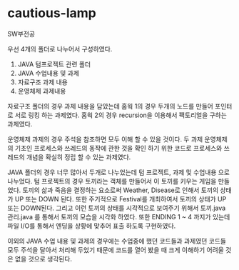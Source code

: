 # cautious-lamp
SW부전공

우선 4개의 폴더로 나누어서 구성하였다.
1. JAVA 텀프로젝트 관련 폴더
2. JAVA 수업내용 및 과제
3. 자료구조 과제 내용
4. 운영체제 과제내용

자료구조 폴더의 경우 과제 내용을 담았는데
홈웍 1의 경우 두개의 노드를 만들어 포인터로 서로 링킹 하는 과제였다. 
홈웍 2의 경우 recursion을 이용해서 팩토리얼을 구하는 과제였다.

운영체제 과제의 경우
주석을 참조하면 모두 이해 할 수 있을 것이다. 
두 과제 운영체제의 기초인 프로세스와 쓰레드의 동작에 관한 것을 확인 하기 위한 코드로 
프로세스와 쓰레드의 개념을 확실히 정립 할 수 있는 과제였다.


JAVA 폴더의 경우 너무 많아서 두개로 나누었는데 텀 프로젝트, 과제 및 수업내용 으로 나누었다. 
텀 프로젝트의 경우 토끼라는 객체를 만들어서 이 토끼를 키우는 게임을 만들었다. 
토끼의 삶과 죽음을 결정하는 요소로써 Weather, Disease로 인해서 토끼의 상태가 UP 또는 DOWN 된다.
또한 주기적으로 Festival를 개최하여서 토끼의 상태가 UP 또는 DOWN된다. 그리고 이런 토끼의 상태를 
시각적으로 보여주기 위해서 토끼.java 관리.java 를 통해서 토끼의 모습을 시각화 하였다. 또한 ENDING 1 ~ 4 까지가 있는데
파일 I/O를 통해서 엔딩을 상황에 맞추어 표출 하도록 구현하였다.

이외의 JAVA 수업 내용 및 과제의 경우에는 수업중에 했던 코드들과 과제였던 코드들 모두 주석을 달아서 
처리해 두었기 때문에 코드를 열어 봤을 때 크게 이해하기 어려울 것은 없을 것으로 생각된다.
